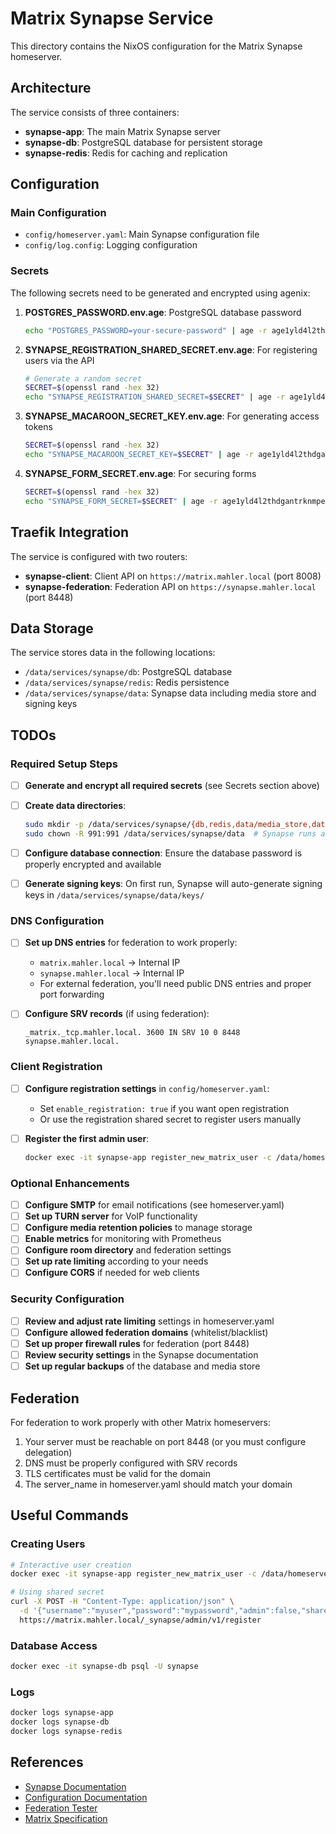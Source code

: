 # Matrix Synapse Service

This directory contains the NixOS configuration for the Matrix Synapse homeserver.

## Architecture

The service consists of three containers:
- **synapse-app**: The main Matrix Synapse server
- **synapse-db**: PostgreSQL database for persistent storage
- **synapse-redis**: Redis for caching and replication

## Configuration

### Main Configuration
- `config/homeserver.yaml`: Main Synapse configuration file
- `config/log.config`: Logging configuration

### Secrets
The following secrets need to be generated and encrypted using agenix:

1. **POSTGRES_PASSWORD.env.age**: PostgreSQL database password
   ```bash
   echo "POSTGRES_PASSWORD=your-secure-password" | age -r age1yld4l2thdgantrknmpe6wdcm9vszjqju98qgjw8cf64frk8lssrskhcxeq -r age1yubikey1qfxert3c6e83vk20ggq70r22pkvu3636cslf4kxa5gdrj900hqf2qaxhcfa -o secrets/POSTGRES_PASSWORD.env.age
   ```

2. **SYNAPSE_REGISTRATION_SHARED_SECRET.env.age**: For registering users via the API
   ```bash
   # Generate a random secret
   SECRET=$(openssl rand -hex 32)
   echo "SYNAPSE_REGISTRATION_SHARED_SECRET=$SECRET" | age -r age1yld4l2thdgantrknmpe6wdcm9vszjqju98qgjw8cf64frk8lssrskhcxeq -r age1yubikey1qfxert3c6e83vk20ggq70r22pkvu3636cslf4kxa5gdrj900hqf2qaxhcfa -o secrets/SYNAPSE_REGISTRATION_SHARED_SECRET.env.age
   ```

3. **SYNAPSE_MACAROON_SECRET_KEY.env.age**: For generating access tokens
   ```bash
   SECRET=$(openssl rand -hex 32)
   echo "SYNAPSE_MACAROON_SECRET_KEY=$SECRET" | age -r age1yld4l2thdgantrknmpe6wdcm9vszjqju98qgjw8cf64frk8lssrskhcxeq -r age1yubikey1qfxert3c6e83vk20ggq70r22pkvu3636cslf4kxa5gdrj900hqf2qaxhcfa -o secrets/SYNAPSE_MACAROON_SECRET_KEY.env.age
   ```

4. **SYNAPSE_FORM_SECRET.env.age**: For securing forms
   ```bash
   SECRET=$(openssl rand -hex 32)
   echo "SYNAPSE_FORM_SECRET=$SECRET" | age -r age1yld4l2thdgantrknmpe6wdcm9vszjqju98qgjw8cf64frk8lssrskhcxeq -r age1yubikey1qfxert3c6e83vk20ggq70r22pkvu3636cslf4kxa5gdrj900hqf2qaxhcfa -o secrets/SYNAPSE_FORM_SECRET.env.age
   ```

## Traefik Integration

The service is configured with two routers:
- **synapse-client**: Client API on `https://matrix.mahler.local` (port 8008)
- **synapse-federation**: Federation API on `https://synapse.mahler.local` (port 8448)

## Data Storage

The service stores data in the following locations:
- `/data/services/synapse/db`: PostgreSQL database
- `/data/services/synapse/redis`: Redis persistence
- `/data/services/synapse/data`: Synapse data including media store and signing keys

## TODOs

### Required Setup Steps

- [ ] **Generate and encrypt all required secrets** (see Secrets section above)
- [ ] **Create data directories**:
  ```bash
  sudo mkdir -p /data/services/synapse/{db,redis,data/media_store,data/keys}
  sudo chown -R 991:991 /data/services/synapse/data  # Synapse runs as UID 991
  ```

- [ ] **Configure database connection**: Ensure the database password is properly encrypted and available

- [ ] **Generate signing keys**: On first run, Synapse will auto-generate signing keys in `/data/services/synapse/data/keys/`

### DNS Configuration

- [ ] **Set up DNS entries** for federation to work properly:
  - `matrix.mahler.local` → Internal IP
  - `synapse.mahler.local` → Internal IP
  - For external federation, you'll need public DNS entries and proper port forwarding

- [ ] **Configure SRV records** (if using federation):
  ```
  _matrix._tcp.mahler.local. 3600 IN SRV 10 0 8448 synapse.mahler.local.
  ```

### Client Registration

- [ ] **Configure registration settings** in `config/homeserver.yaml`:
  - Set `enable_registration: true` if you want open registration
  - Or use the registration shared secret to register users manually

- [ ] **Register the first admin user**:
  ```bash
  docker exec -it synapse-app register_new_matrix_user -c /data/homeserver.yaml -u admin -p password -a http://localhost:8008
  ```

### Optional Enhancements

- [ ] **Configure SMTP** for email notifications (see homeserver.yaml)
- [ ] **Set up TURN server** for VoIP functionality
- [ ] **Configure media retention policies** to manage storage
- [ ] **Enable metrics** for monitoring with Prometheus
- [ ] **Configure room directory** and federation settings
- [ ] **Set up rate limiting** according to your needs
- [ ] **Configure CORS** if needed for web clients

### Security Configuration

- [ ] **Review and adjust rate limiting** settings in homeserver.yaml
- [ ] **Configure allowed federation domains** (whitelist/blacklist)
- [ ] **Set up proper firewall rules** for federation (port 8448)
- [ ] **Review security settings** in the Synapse documentation
- [ ] **Set up regular backups** of the database and media store

## Federation

For federation to work properly with other Matrix homeservers:

1. Your server must be reachable on port 8448 (or you must configure delegation)
2. DNS must be properly configured with SRV records
3. TLS certificates must be valid for the domain
4. The server_name in homeserver.yaml should match your domain

## Useful Commands

### Creating Users
```bash
# Interactive user creation
docker exec -it synapse-app register_new_matrix_user -c /data/homeserver.yaml http://localhost:8008

# Using shared secret
curl -X POST -H "Content-Type: application/json" \
  -d '{"username":"myuser","password":"mypassword","admin":false,"shared_secret":"YOUR_REGISTRATION_SHARED_SECRET"}' \
  https://matrix.mahler.local/_synapse/admin/v1/register
```

### Database Access
```bash
docker exec -it synapse-db psql -U synapse
```

### Logs
```bash
docker logs synapse-app
docker logs synapse-db
docker logs synapse-redis
```

## References

- [Synapse Documentation](https://matrix-org.github.io/synapse/latest/)
- [Configuration Documentation](https://matrix-org.github.io/synapse/latest/usage/configuration/config_documentation.html)
- [Federation Tester](https://federationtester.matrix.org/)
- [Matrix Specification](https://spec.matrix.org/)
